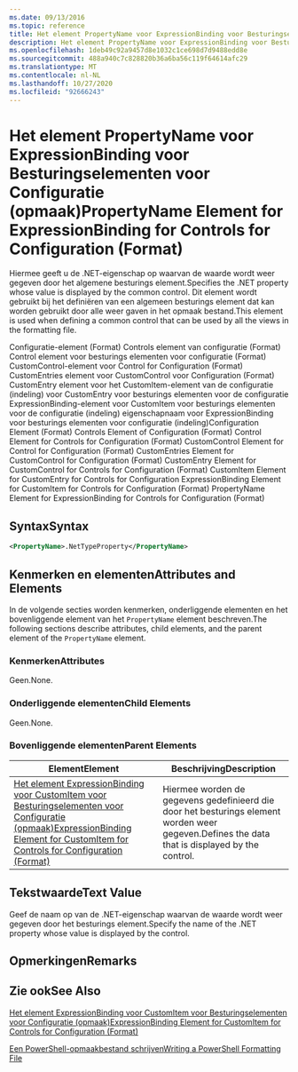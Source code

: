 ```yaml
---
ms.date: 09/13/2016
ms.topic: reference
title: Het element PropertyName voor ExpressionBinding voor Besturingselementen voor Configuratie (opmaak)
description: Het element PropertyName voor ExpressionBinding voor Besturingselementen voor Configuratie (opmaak)
ms.openlocfilehash: 1deb49c92a9457d8e1032c1ce698d7d9488edd8e
ms.sourcegitcommit: 488a940c7c828820b36a6ba56c119f64614afc29
ms.translationtype: MT
ms.contentlocale: nl-NL
ms.lasthandoff: 10/27/2020
ms.locfileid: "92666243"
---
```

# <a name="propertyname-element-for-expressionbinding-for-controls-for-configuration-format"></a><span data-ttu-id="ee4c7-103">Het element PropertyName voor ExpressionBinding voor Besturingselementen voor Configuratie (opmaak)</span><span class="sxs-lookup"><span data-stu-id="ee4c7-103">PropertyName Element for ExpressionBinding for Controls for Configuration (Format)</span></span>

<span data-ttu-id="ee4c7-104">Hiermee geeft u de .NET-eigenschap op waarvan de waarde wordt weer gegeven door het algemene besturings element.</span><span class="sxs-lookup"><span data-stu-id="ee4c7-104">Specifies the .NET property whose value is displayed by the common control.</span></span> <span data-ttu-id="ee4c7-105">Dit element wordt gebruikt bij het definiëren van een algemeen besturings element dat kan worden gebruikt door alle weer gaven in het opmaak bestand.</span><span class="sxs-lookup"><span data-stu-id="ee4c7-105">This element is used when defining a common control that can be used by all the views in the formatting file.</span></span>

<span data-ttu-id="ee4c7-106">Configuratie-element (Format) Controls element van configuratie (Format) Control element voor besturings elementen voor configuratie (Format) CustomControl-element voor Control for Configuration (Format) CustomEntries element voor CustomControl voor Configuration (Format) CustomEntry element voor het CustomItem-element van de configuratie (indeling) voor CustomEntry voor besturings elementen voor de configuratie ExpressionBinding-element voor CustomItem voor besturings elementen voor de configuratie (indeling) eigenschapnaam voor ExpressionBinding voor besturings elementen voor configuratie (indeling)</span><span class="sxs-lookup"><span data-stu-id="ee4c7-106">Configuration Element (Format) Controls Element of Configuration (Format) Control Element for Controls for Configuration (Format) CustomControl Element for Control for Configuration (Format) CustomEntries Element for CustomControl for Configuration (Format) CustomEntry Element for CustomControl for Controls for Configuration (Format) CustomItem Element for CustomEntry for Controls for Configuration ExpressionBinding Element for CustomItem for Controls for Configuration (Format) PropertyName Element for ExpressionBinding for Controls for Configuration (Format)</span></span>

## <a name="syntax"></a><span data-ttu-id="ee4c7-107">Syntax</span><span class="sxs-lookup"><span data-stu-id="ee4c7-107">Syntax</span></span>

```xml
<PropertyName>.NetTypeProperty</PropertyName>
```

## <a name="attributes-and-elements"></a><span data-ttu-id="ee4c7-108">Kenmerken en elementen</span><span class="sxs-lookup"><span data-stu-id="ee4c7-108">Attributes and Elements</span></span>

<span data-ttu-id="ee4c7-109">In de volgende secties worden kenmerken, onderliggende elementen en het bovenliggende element van het `PropertyName` element beschreven.</span><span class="sxs-lookup"><span data-stu-id="ee4c7-109">The following sections describe attributes, child elements, and the parent element of the `PropertyName` element.</span></span>

### <a name="attributes"></a><span data-ttu-id="ee4c7-110">Kenmerken</span><span class="sxs-lookup"><span data-stu-id="ee4c7-110">Attributes</span></span>

<span data-ttu-id="ee4c7-111">Geen.</span><span class="sxs-lookup"><span data-stu-id="ee4c7-111">None.</span></span>

### <a name="child-elements"></a><span data-ttu-id="ee4c7-112">Onderliggende elementen</span><span class="sxs-lookup"><span data-stu-id="ee4c7-112">Child Elements</span></span>

<span data-ttu-id="ee4c7-113">Geen.</span><span class="sxs-lookup"><span data-stu-id="ee4c7-113">None.</span></span>

### <a name="parent-elements"></a><span data-ttu-id="ee4c7-114">Bovenliggende elementen</span><span class="sxs-lookup"><span data-stu-id="ee4c7-114">Parent Elements</span></span>

|<span data-ttu-id="ee4c7-115">Element</span><span class="sxs-lookup"><span data-stu-id="ee4c7-115">Element</span></span>|<span data-ttu-id="ee4c7-116">Beschrijving</span><span class="sxs-lookup"><span data-stu-id="ee4c7-116">Description</span></span>|
|-------------|-----------------|
|[<span data-ttu-id="ee4c7-117">Het element ExpressionBinding voor CustomItem voor Besturingselementen voor Configuratie (opmaak)</span><span class="sxs-lookup"><span data-stu-id="ee4c7-117">ExpressionBinding Element for CustomItem for Controls for Configuration (Format)</span></span>](./expressionbinding-element-for-customitem-for-controls-for-configuration-format.md)|<span data-ttu-id="ee4c7-118">Hiermee worden de gegevens gedefinieerd die door het besturings element worden weer gegeven.</span><span class="sxs-lookup"><span data-stu-id="ee4c7-118">Defines the data that is displayed by the control.</span></span>|

## <a name="text-value"></a><span data-ttu-id="ee4c7-119">Tekstwaarde</span><span class="sxs-lookup"><span data-stu-id="ee4c7-119">Text Value</span></span>

<span data-ttu-id="ee4c7-120">Geef de naam op van de .NET-eigenschap waarvan de waarde wordt weer gegeven door het besturings element.</span><span class="sxs-lookup"><span data-stu-id="ee4c7-120">Specify the name of the .NET property whose value is displayed by the control.</span></span>

## <a name="remarks"></a><span data-ttu-id="ee4c7-121">Opmerkingen</span><span class="sxs-lookup"><span data-stu-id="ee4c7-121">Remarks</span></span>

## <a name="see-also"></a><span data-ttu-id="ee4c7-122">Zie ook</span><span class="sxs-lookup"><span data-stu-id="ee4c7-122">See Also</span></span>

[<span data-ttu-id="ee4c7-123">Het element ExpressionBinding voor CustomItem voor Besturingselementen voor Configuratie (opmaak)</span><span class="sxs-lookup"><span data-stu-id="ee4c7-123">ExpressionBinding Element for CustomItem for Controls for Configuration (Format)</span></span>](./expressionbinding-element-for-customitem-for-controls-for-configuration-format.md)

[<span data-ttu-id="ee4c7-124">Een PowerShell-opmaakbestand schrijven</span><span class="sxs-lookup"><span data-stu-id="ee4c7-124">Writing a PowerShell Formatting File</span></span>](./writing-a-powershell-formatting-file.md)
